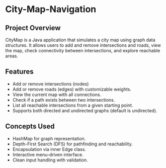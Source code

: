 # City-Map-Navigation

## Project Overview
CityMap is a Java application that simulates a city map using graph data structures. It allows users to add and remove intersections and roads, view the map, check connectivity between intersections, and explore reachable areas.

## Features
- Add or remove intersections (nodes)
- Add or remove roads (edges) with customizable weights.
- View the current map with all connections.
- Check if a path exists between two intersections.
- List all reachable intersections from a given starting point.
- Supports both directed and undirected graphs (default is undirected).

## Concepts Used
- HashMap for graph representation.
- Depth-First Search (DFS) for pathfinding and reachability.
- Encapsulation via inner Edge class.
- Interactive menu-driven interface.
- Clean input handling with validation.
